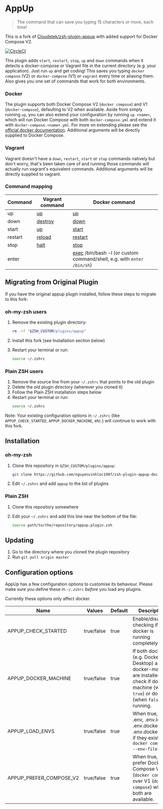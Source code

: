 # AppUp

> The command that can save you typing 15 characters or more, each time!

This is a fork of [Cloudstek/zsh-plugin-appup](https://github.com/Cloudstek/zsh-plugin-appup) with added support for Docker Compose V2.

[![CircleCI](https://circleci.com/gh/nguyenvinhloc1997/zsh-plugin-appup-dockerv2.svg?style=svg)](https://circleci.com/gh/nguyenvinhloc1997/zsh-plugin-appup-dockerv2)

This plugin adds `start`, `restart`, `stop`, `up` and `down` commands when it detects a docker-compose or Vagrant file
in the current directory (e.g. your application). Just run `up` and get coding! This saves you typing `docker compose` (V2)
or `docker-compose` (V1) or `vagrant` every time or aliasing them. Also gives you one set of commands that work for both environments.

### Docker

The plugin supports both Docker Compose V2 (`docker compose`) and V1 (`docker-compose`), defaulting to V2 when available. 
Aside from simply running `up`, you can also extend your configuration by running `up <name>`, which will
run Docker Compose with both `docker-compose.yml` and extend it with `docker-compose.<name>.yml`. For more on
extending please see the [official docker documentation](https://docs.docker.com/compose/extends). Additional arguments
will be directly supplied to Docker Compose.

### Vagrant

Vagrant doesn't have a `down`, `restart`, `start` or `stop` commands natively but don't worry, that's been taken care of
and running those commands will actually run vagrant's equivalent commands. Additional arguments will be directly
supplied to vagrant.

### Command mapping

| Command | Vagrant command                                            | Docker command                                                |
|---------|------------------------------------------------------------|---------------------------------------------------------------|
| up      | [up](https://www.vagrantup.com/docs/cli/up.html)           | [up](https://docs.docker.com/compose/reference/up/)           |
| down    | [destroy](https://www.vagrantup.com/docs/cli/destroy.html) | [down](https://docs.docker.com/compose/reference/down/)       |
| start   | [up](https://www.vagrantup.com/docs/cli/up.html)           | [start](https://docs.docker.com/compose/reference/start/)     |
| restart | [reload](https://www.vagrantup.com/docs/cli/reload.html)   | [restart](https://docs.docker.com/compose/reference/restart/) |
| stop    | [halt](https://www.vagrantup.com/docs/cli/halt.html)       | [stop](https://docs.docker.com/compose/reference/stop/)       |
| enter   |                                                            | [exec](https://docs.docker.com/compose/reference/exec/) /bin/bash -l (or custom command/shell, e.g. with `enter /bin/sh`)      |

## Migrating from Original Plugin

If you have the original appup plugin installed, follow these steps to migrate to this fork:

### oh-my-zsh users
1. Remove the existing plugin directory:
   ```bash
   rm -rf "$ZSH_CUSTOM/plugins/appup"
   ```

2. Install this fork (see Installation section below)

3. Restart your terminal or run:
   ```bash
   source ~/.zshrc
   ```

### Plain ZSH users
1. Remove the source line from your `~/.zshrc` that points to the old plugin
2. Delete the old plugin directory (wherever you cloned it)
3. Follow the Plain ZSH installation steps below
4. Restart your terminal or run:
   ```bash
   source ~/.zshrc
   ```

Note: Your existing configuration options in `~/.zshrc` (like `APPUP_CHECK_STARTED`, `APPUP_DOCKER_MACHINE`, etc.) will continue to work with this fork.

## Installation

### oh-my-zsh

1. Clone this repository in `$ZSH_CUSTOM/plugins/appup`:

   ```bash
   git clone https://github.com/nguyenvinhloc1997/zsh-plugin-appup-dockerv2.git "$ZSH_CUSTOM/plugins/appup"
   ```
2. Edit `~/.zshrc` and add `appup` to the list of plugins

### Plain ZSH

1. Clone this repository somewhere

2. Edit your `~/.zshrc` and add this line near the bottom of the file:

   ```bash
   source path/to/the/repository/appup.plugin.zsh
   ```

## Updating

1. Go to the directory where you cloned the plugin repository
2. Run `git pull origin master`

## Configuration options

AppUp has a few configuration options to customise its behaviour. Please make sure you define these in `~/.zshrc`
*before* you load any plugins.

Currently these options only affect docker.

| Name                    | Values     | Default | Description                                                                                                                                       |
|------------------------|------------|---------|---------------------------------------------------------------------------------------------------------------------------------------------------|
| APPUP_CHECK_STARTED    | true/false | true    | Enable/disable checking if docker is running completely.                                                                                          |
| APPUP_DOCKER_MACHINE   | true/false | true    | If both docker (e.g. Docker Desktop) and docker-machine are installed, check if docker-machine (when `true`) or docker (when `false`) is running. |
| APPUP_LOAD_ENVS        | true/false | true    | When true, load .env, .env.local, .env.docker and .env.docker.local if they exist with `docker compose --env-file`.                             |
| APPUP_PREFER_COMPOSE_V2| true/false | true    | When true, prefer Docker Compose V2 (`docker compose`) over V1 (`docker-compose`) when both are available.                                       | 

